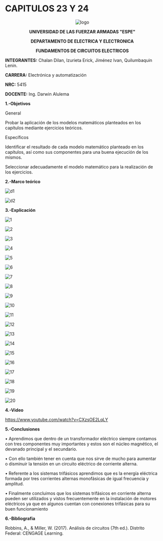 # CAPITULOS 23 Y 24
<div align="center">
  
![logo](https://user-images.githubusercontent.com/75336529/132796569-3754888f-ef3b-4ee0-980f-cd7975968f75.png)
  
  **UNIVERSIDAD DE LAS FUERZAR ARMADAS "ESPE"**
  
  **DEPARTAMENTO DE ELECTRICA Y ELECTRONICA**
  
  **FUNDAMENTOS DE CIRCUITOS ELECTRICOS**
  
</div>

**INTEGRANTES:** 
 Chalan Dilan, Izurieta Erick, Jiménez Ivan, Quilumbaquin Lenin.

**CARRERA:**
 Electrónica y automatización

**NRC:**
 5415

**DOCENTE:**
Ing. Darwin Alulema

**1.-Objetivos**

General

Probar la aplicación de los modelos matemáticos planteados en los capítulos mediante ejercicios teóricos.

Específicos

Identificar el resultado de cada modelo matemático planteado en los capítulos, así como sus componentes para una buena ejecución de los mismos.

Seleccionar adecuadamente el modelo matemático para la realización de los ejercicios.

**2.-Marco teórico**

![d1](https://user-images.githubusercontent.com/75336529/132796452-a4dc6433-4705-4dc2-a659-01a42ea74238.png)

![d2](https://user-images.githubusercontent.com/75336529/132796544-6bfe5145-7978-4039-ade5-46d891a71231.png)

**3.-Explicación**

![1](https://user-images.githubusercontent.com/75336529/132797583-b9026635-f298-4467-8b89-f5a47b6de613.jpg)

![2](https://user-images.githubusercontent.com/75336529/132797612-0603ded8-44c4-46f9-a17d-8adcb7ce31d9.jpg)

![3](https://user-images.githubusercontent.com/75336529/132797656-896d13a2-0bec-4c47-bde0-175b949b86ba.jpg)

![4](https://user-images.githubusercontent.com/75336529/132797677-d8464b83-fffe-4cb4-8164-d6a5b0b9a8de.jpg)

![5](https://user-images.githubusercontent.com/75336529/132797713-78518be6-2bc6-4f1b-8671-a41bdecb2a5b.jpg)

![6](https://user-images.githubusercontent.com/75336529/132797730-5aca6811-ff25-4870-aa3a-611a0162c85a.jpg)

![7](https://user-images.githubusercontent.com/75336529/132797757-f0bdfc43-af06-432d-bbc2-f207564b0e47.jpg)

![8](https://user-images.githubusercontent.com/75336529/132797788-ec091871-1d71-4151-839b-23ba03efafa2.jpg)

![9](https://user-images.githubusercontent.com/75336529/132797826-cbb9def1-77a5-4849-b9bf-80435377b8ef.jpg)

![10](https://user-images.githubusercontent.com/75336529/132797860-10313ef5-8b53-4277-a476-ac5f4e79f3f0.jpg)

![11](https://user-images.githubusercontent.com/75336529/132797886-28d2897a-1b6b-4a39-bdac-16b93d2531f0.jpg)

![12](https://user-images.githubusercontent.com/75336529/132797911-17133665-23a4-421a-ab9c-3a73ace074be.jpg)

![13](https://user-images.githubusercontent.com/75336529/132797936-34607f19-1159-4ee6-93ab-a4d79e6b42fd.jpg)

![14](https://user-images.githubusercontent.com/75336529/132797966-a37ab555-2d1a-478a-b899-06b0d9e0f09b.jpg)

![15](https://user-images.githubusercontent.com/75336529/132797994-3da2f2bc-d837-4561-9f0b-a3c981554760.jpg)

![16](https://user-images.githubusercontent.com/75336529/132798017-8c2f8e0d-2a6d-4d11-b121-381f7e942868.jpg)

![17](https://user-images.githubusercontent.com/75336529/132798044-2b5074b7-062d-4f17-8fe5-33ad054b2224.jpg)

![18](https://user-images.githubusercontent.com/75336529/132798071-1106e915-cc11-45b2-9242-4cefb6aa941d.jpg)

![19](https://user-images.githubusercontent.com/75336529/132798101-edb9d4ef-4fe9-43b8-910f-fd5eee76be9d.jpg)

![20](https://user-images.githubusercontent.com/75336529/132798124-8bbf1d23-e9a6-4a26-8e9b-4db6adbae8eb.jpg)

**4.-Video**

https://www.youtube.com/watch?v=CXzsOE2LqLY

**5.-Conclusiones**

•	Aprendimos que dentro de un transformador eléctrico siempre contamos con tres componentes muy importantes y estos son el núcleo magnético, el devanado principal y el secundario.

•	Con ello también tener en cuenta que nos sirve de mucho para aumentar o disminuir la tensión en un circuito eléctrico de corriente alterna.

•	Referente a los sistemas trifásicos aprendimos que es la energía eléctrica formada por tres corrientes alternas monofásicas de igual frecuencia y amplitud.

•	Finalmente concluimos que los sistemas trifásicos en corriente alterna pueden ser utilizados y vistos frecuentemente en la instalación de motores eléctricos ya que en algunos cuentan con conexiones trifásicas para su buen funcionamiento

**6.-Bibliografia**

Robbins, A., & Miller, W. (2017). Análisis de circuitos (7th ed.). Distrito Federal: CENGAGE Learning.
